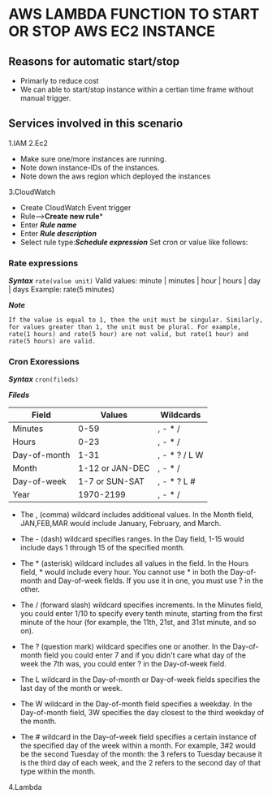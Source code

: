 # AWS LAMBDA FUNCTION TO START OR  STOP AWS EC2 INSTANCE

## Reasons for automatic start/stop

- Primarly to reduce cost
- We can able to start/stop instance within a certian time frame without manual trigger.


## Services involved in this scenario

1.IAM
2.Ec2

- Make sure one/more instances are running.
- Note down instance-IDs of the instances.
- Note down the aws region which deployed the instances

3.CloudWatch
- Create CloudWatch Event trigger
- Rule-->**Create new rule***
- Enter ***Rule name***
- Enter ***Rule description***
- Select rule type:***Schedule expression***
  Set cron or value like follows:

### Rate expressions
***Syntax***
```rate(value unit)```
Valid values: minute | minutes | hour | hours | day | days
Example: rate(5 minutes)

***Note***
```
If the value is equal to 1, then the unit must be singular. Similarly, for values greater than 1, the unit must be plural. For example, rate(1 hours) and rate(5 hour) are not valid, but rate(1 hour) and rate(5 hours) are valid.
```

### Cron Exoressions
***Syntax***
```cron(fileds)```

***Fileds***

|Field	         |Values	  |Wildcards     |
|---             |---|---|
|Minutes         |0-59            |, - * /       |
|Hours           |0-23            |, - * /       |
|Day-of-month    |1-31            |, - * ? / L W |
|Month           |1-12 or JAN-DEC |, - * /       |
|Day-of-week     |1-7 or SUN-SAT  |, - * ? L #   |
|Year            |1970-2199       |, - * /       |

* The , (comma) wildcard includes additional values. In the Month field, JAN,FEB,MAR would include January, February, and March.

* The - (dash) wildcard specifies ranges. In the Day field, 1-15 would include days 1 through 15 of the specified month.

* The * (asterisk) wildcard includes all values in the field. In the Hours field, * would include every hour. You cannot use * in both the Day-of-month and Day-of-week fields. If you use it in one, you must use ? in the other.

*  The / (forward slash) wildcard specifies increments. In the Minutes field, you could enter 1/10 to specify every tenth minute, starting from the first minute of the hour (for example, the 11th, 21st, and 31st minute, and so on).

* The ? (question mark) wildcard specifies one or another. In the Day-of-month field you could enter 7 and if you didn't care what day of the week the 7th was, you could enter ? in the Day-of-week field.

* The L wildcard in the Day-of-month or Day-of-week fields specifies the last day of the month or week.

* The W wildcard in the Day-of-month field specifies a weekday. In the Day-of-month field, 3W specifies the day closest to the third weekday of the month.

* The # wildcard in the Day-of-week field specifies a certain instance of the specified day of the week within a month. For example, 3#2 would be the second Tuesday of the month: the 3 refers to Tuesday because it is the third day of each week, and the 2 refers to the second day of that type within the month.

4.Lambda






